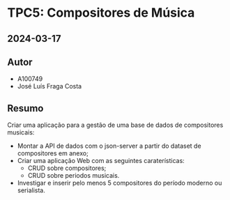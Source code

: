 # TPC5: Compositores de Música

## 2024-03-17

## Autor

- A100749
- José Luís Fraga Costa

## Resumo

Criar uma aplicação para a gestão de uma base de dados de compositores musicais:
- Montar a API de dados com o json-server a partir do dataset de compositores em anexo;
- Criar uma aplicação Web com as seguintes caraterísticas:
    - CRUD sobre compositores;
    - CRUD sobre periodos musicais.
- Investigar e inserir pelo menos 5 compositores do período moderno ou serialista.

